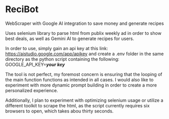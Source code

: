 # ReciBot
WebScraper with Google AI integration to save money and generate recipes

Uses selenium library to parse html from publix weekly ad in order to show best deals, as well as Gemini AI to generate recipes for users.

In order to use, simply gain an api key at this link:
https://aistudio.google.com/app/apikey
and create a .env folder in the same directory as the python script containing the following:
GOOGLE_API_KEY=***your key***


The tool is not perfect, my foremost concern is ensuring that the looping of the main function functions as intended in all cases. I would also like to experiment with more dynamic prompt building in order to create a more personalized experience.

Additionally, I plan to experiment with optimizing selenium usage or utilize a different toolkit to scrape the html, as the script currently requires six browsers to open, which takes abou thirty seconds.
